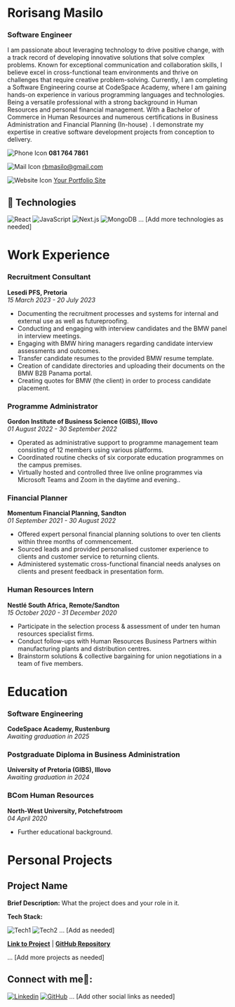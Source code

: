 # Rorisang Masilo
### Software Engineer

I am passionate about leveraging technology to drive positive change, with a track record of developing innovative solutions that solve complex problems. Known for exceptional communication and collaboration skills, I believe excel in cross-functional team environments and thrive on challenges that require creative problem-solving. Currently, I am completing a Software Engineering course at CodeSpace Academy, where I am gaining hands-on experience in various programming languages and technologies. Being a versatile professional with a strong background in Human Resources and personal financial management. With a Bachelor of Commerce in Human Resources and numerous certifications in Business Administration and Financial Planning (In-house) . I demonstrate my expertise in creative software development projects from conception to delivery.

![Phone Icon](https://img.icons8.com/ios-filled/20/000000/phone.png) **081 764 7861**

![Mail Icon](https://img.icons8.com/ios-glyphs/20/000000/new-post.png) rbmasilo@gmail.com

![Website Icon](https://img.icons8.com/external-anggara-basic-outline-anggara-putra/20/000000/external-website-ui-basic-anggara-basic-outline-anggara-putra.png) [Your Portfolio Site](http://www.example.com)

## 👾 Technologies

![React](https://img.shields.io/badge/react-%2320232a.svg?style=for-the-badge&logo=react&logoColor=%2361DAFB)
![JavaScript](https://img.shields.io/badge/javascript-%23323330.svg?style=for-the-badge&logo=javascript&logoColor=%23F7DF1E)
![Next.js](https://img.shields.io/badge/Next-black?style=for-the-badge&logo=next.js&logoColor=white)
![MongoDB](https://img.shields.io/badge/MongoDB-%234ea94b.svg?style=for-the-badge&logo=mongodb&logoColor=white)
... [Add more technologies as needed]

# Work Experience

### Recruitment Consultant
**Lesedi PFS, Pretoria** <br>
*15 March 2023 - 20 July 2023*

-  Documenting the recruitment processes and systems for internal and external use as well as futureproofing.
- Conducting and engaging with interview candidates and the BMW panel in interview meetings.
- Engaging with BMW hiring managers regarding candidate interview assessments and outcomes.
- Transfer candidate resumes to the provided BMW resume template.
- Creation of candidate directories and uploading their documents on the BMW B2B Panama portal.
- Creating quotes for BMW (the client) in order to process candidate placement.

### Programme Administrator
**Gordon Institute of Business Science (GIBS), Illovo** <br>
*01 August 2022 - 30 September 2022*

- Operated as administrative support to programme management team consisting of 12 members using various platforms.
- Coordinated routine checks of six corporate education programmes on the campus premises.
- Virtually hosted and controlled three live online programmes via Microsoft Teams and Zoom in the daytime and evening..

### Financial Planner
**Momentum Financial Planning, Sandton** <br>
*01 September 2021 - 30 August 2022*

- Offered expert personal financial planning solutions to over ten clients within three months of commencement.
- Sourced leads and provided personalised customer experience to clients and customer service to returning clients.
- Administered systematic cross-functional financial needs analyses on clients and present feedback in presentation form.

### Human Resources Intern
**Nestlé South Africa, Remote/Sandton** <br>
*15 October 2020 - 31 December 2020*

- Participate in the selection process & assessment of under ten human resources specialist firms.
- Conduct follow-ups with Human Resources Business Partners within manufacturing plants and distribution centres.
- Brainstorm solutions & collective bargaining for union negotiations in a team of five members.

# Education

### Software Engineering
**CodeSpace Academy, Rustenburg** <br>
*Awaiting graduation in 2025*

### Postgraduate Diploma in Business Administration
**University of Pretoria (GIBS), Illovo** <br>
*Awaiting graduation in 2024*

### BCom Human Resources
**North-West University, Potchefstroom** <br>
*04 April 2020*

- Further educational background.

# Personal Projects

## Project Name
**Brief Description:** What the project does and your role in it.

**Tech Stack:** 

![Tech1](Badge-URL)
![Tech2](Badge-URL)
... [Add as needed]

**[Link to Project](URL)** | **[GitHub Repository](URL)**

... [Add more projects as needed]

## Connect with me🤝:

[![Linkedin](https://img.shields.io/badge/LinkedIn-0077B5?style=for-the-badge&logo=linkedin&logoColor=white)](https://www.linkedin.com/in/rorisang-masilo/)
[![GitHub](https://img.shields.io/badge/github-%23121011.svg?style=for-the-badge&logo=github&logoColor=white)](https://github.com/roarsrori)
... [Add other social links as needed]
